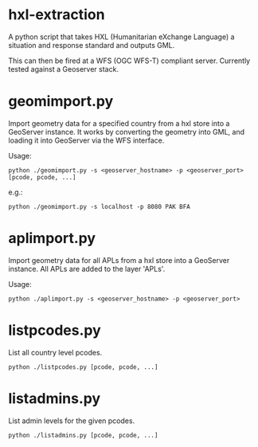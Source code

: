 hxl-extraction
==============

A python script that takes HXL (Humanitarian eXchange Language) a situation and response standard and outputs GML. 

This can then be fired at a WFS (OGC WFS-T) compliant server. Currently tested against a Geoserver stack.

geomimport.py
=============

Import geometry data for a specified country from a hxl store into a GeoServer instance. It works by converting the geometry into GML, and loading it into GeoServer via the WFS interface.

Usage:

    python ./geomimport.py -s <geoserver_hostname> -p <geoserver_port> [pcode, pcode, ...]

e.g.:

    python ./geomimport.py -s localhost -p 8080 PAK BFA

aplimport.py
============

Import geometry data for all APLs from a hxl store into a GeoServer instance. All APLs are added to the layer 'APLs'.

Usage:

    python ./aplimport.py -s <geoserver_hostname> -p <geoserver_port>

listpcodes.py
=============

List all country level pcodes.

    python ./listpcodes.py [pcode, pcode, ...]

listadmins.py
=============

List admin levels for the given pcodes.

    python ./listadmins.py [pcode, pcode, ...]
